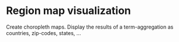 # Region map visualization

Create choropleth maps. Display the results of a term-aggregation as countries, zip-codes, states, ...